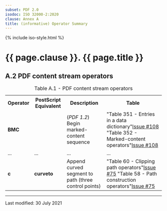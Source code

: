 ```yaml
---
subset: PDF 2.0
isodoc: ISO 32000-2:2020
clause: Annex A
title: (informative) Operator Summary
---
```


{% include iso-style.html %}
<div class="isostyle">

<h1>{{ page.clause }}. {{ page.title }}</h1>


<h2 id="HA.2">A.2 PDF content stream operators</h2>

<table>
  <caption id="TableA.1">Table A.1 - PDF content stream operators</caption>
  <tr>
    <th>Operator</th>
    <th>PostScript Equivalent</th>
    <th>Description</th>
    <th>Table</th>
  </tr>
  <tr>
    <td><b>BMC</b></td>
    <td></td>
    <td>(<i>PDF 1.2</i>) Begin marked-content sequence</td>
    <td>
      <span class="deleted-text">"Table 351 - Entries in a data dictionary"<span class="deleted-tooltiptext"><a href="https://github.com/pdf-association/pdf-issues/issues/108">Issue #108</a></span></span>
      <span class="new-text">"Table 352 - Marked-content operators"<span class="new-tooltiptext"><a href="https://github.com/pdf-association/pdf-issues/issues/108">Issue #108</a></span></span>
    </td>
  </tr>
  <tr>
    <td>...</td>
    <td>...</td>
    <td>...</td>
    <td>...</td>
  </tr>
  <tr>
    <td><b>c</b></td>
    <td><b>curveto</b></td>
    <td>Append curved segment to path (three control points)</td>
    <td>
      <span class="deleted-text">"Table 60 - Clipping path operators"<span class="deleted-tooltiptext"><a href="https://github.com/pdf-association/pdf-issues/issues/75">Issue #75</a></span></span>
      <span class="new-text">"Table 58 - Path construction operators"<span class="new-tooltiptext"><a href="https://github.com/pdf-association/pdf-issues/issues/75">Issue #75</a></span></span>
    </td>
  </tr>
</table>


</div>


<hr>
<p class="footnote">Last modified: 30 July 2021</p>
